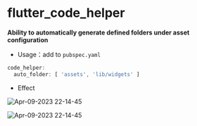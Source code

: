 # flutter_code_helper

**Ability to automatically generate defined folders under asset configuration**

- Usage：add to `pubspec.yaml`

```dart
code_helper:
  auto_folder: [ 'assets', 'lib/widgets' ]
```

- Effect

![Apr-09-2023 22-14-45](https://user-images.githubusercontent.com/35656085/230778618-adf8a673-c3ad-45b3-98f1-7a9331b3b2b8.gif)

![Apr-09-2023 22-14-45](https://user-images.githubusercontent.com/35656085/230777895-a76ad9dc-7bc2-48fd-bb53-8f6fcff8971e.gif)
